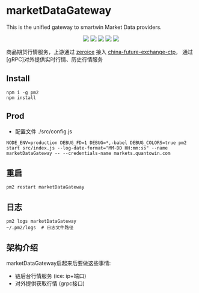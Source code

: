 # marketDataGateway
This is the unified gateway to smartwin Market Data providers.

<p align="center">
    <img src ="https://img.shields.io/badge/version-3.0.0-blueviolet.svg"/>
    <img src ="https://img.shields.io/badge/platform-windows|linux|macos-yellow.svg"/>
    <img src ="https://img.shields.io/badge/nodejs-6.0+-blue.svg" />
    <img src ="https://img.shields.io/github/workflow/status/vnpy/vnpy/Python%20application/master"/>
    <img src ="https://img.shields.io/github/license/vnpy/vnpy.svg?color=orange"/>
</p>

商品期货行情服务，上游通过 [zeroice](https://zeroc.com/) 接入 [china-future-exchange-ctp](https://github.com/ismatrix/china-future-exchange-ctp)， 通过[gRPC]对外提供实时行情、历史行情服务

## Install
```https://github.com/ismatrix/china-future-exchange-ctp
npm i -g pm2
npm install
```

## Prod

* 配置文件 ./src/config.js
```
NODE_ENV=production DEBUG_FD=1 DEBUG=*,-babel DEBUG_COLORS=true pm2 start src/index.js --log-date-format="MM-DD HH:mm:ss" --name marketDataGateway -- --credentials-name markets.quantowin.com
```

## 重启
```
pm2 restart marketDataGateway
```

## 日志
```
pm2 logs marketDataGateway
~/.pm2/logs  # 日志文件路径
```

## 架构介绍

marketDataGateway启起来后要做这些事情:
* 链后台行情服务 (ice: ip+端口)
* 对外提供获取行情 (grpc接口)
